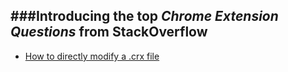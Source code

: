 ###Introducing the top *Chrome Extension Questions* from StackOverflow
----------------------------------------------------------

- [How to directly modify a .crx file](http://stackoverflow.com/q/2250163/1310070)
